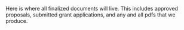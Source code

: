 Here is where all finalized documents will live. This includes approved proposals, submitted grant applications, and any and all pdfs that we produce. 
